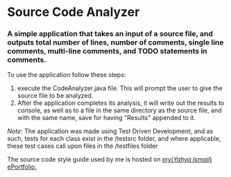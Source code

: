 # Source Code Analyzer

### A simple application that takes an input of a source file, and outputs total number of lines, number of comments, single line comments, multi-line comments, and TODO statements in comments.

To use the application follow these steps:
 1. execute the CodeAnalyzer.java file. This will prompt the user to give the source file to be analyzed. 
 2. After the application completes its analysis, it will write out the results to console, as well as to a file in the same directory as the source file, and with the same name, save for having "Results" appended to it.

*Note*: The application was made using Test Driven Development, and as such, tests for each class exist in the /testsrc folder, and where applicable, these test cases call upon files in the /testfiles folder

The source code style guide used by me is hosted on [my(*Yahya Ismail*) ePortfolio.](http://yahyaismail.me/AutomobilesMakingDecisions/styleguide.html) 